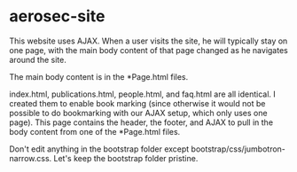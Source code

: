 aerosec-site
============

This website uses AJAX. When a user visits the site, he will typically 
stay on one page, with the main body content of that page changed as
he navigates around the site.

The main body content is in the *Page.html files. 

index.html, publications.html, people.html, and faq.html are all
identical. I created them to enable book marking (since otherwise
it would not be possible to do bookmarking with our AJAX setup, which
only uses one page). This page contains the header, the footer, and AJAX 
to pull in the body content from one of the *Page.html files. 

Don't edit anything in the bootstrap folder except bootstrap/css/jumbotron-narrow.css.
Let's keep the bootstrap folder pristine.
